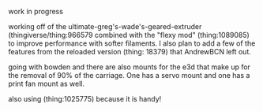 work in progress

working off of the ultimate-greg's-wade's-geared-extruder (thingiverse/thing:966579
combined with the "flexy mod" (thing:1089085) to improve performance with softer
filaments. I also plan to add a few of the features from the reloaded version
(thing: 18379) that AndrewBCN left out. 

going with bowden and there are also mounts for the e3d that make up for the removal
of 90% of the carriage. One has a servo mount and one has a print fan mount as well.

also using (thing:1025775) because it is handy!

